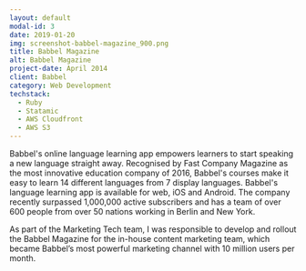 ```yaml
---
layout: default
modal-id: 3
date: 2019-01-20
img: screenshot-babbel-magazine_900.png
title: Babbel Magazine
alt: Babbel Magazine
project-date: April 2014
client: Babbel
category: Web Development
techstack:
  - Ruby
  - Statamic
  - AWS Cloudfront
  - AWS S3
---
```


<p>Babbel's online language learning app empowers learners to start speaking a new language straight away. Recognised by Fast Company Magazine as the most innovative education company of 2016, Babbel's courses make it easy to learn 14 different languages from 7 display languages. Babbel's language learning app is available for web, iOS and Android. The company recently surpassed 1,000,000 active subscribers and has a team of over 600 people from over 50 nations working in Berlin and New York.</p>
<p>As part of the Marketing Tech team, I was responsible to develop and rollout the Babbel Magazine for the in-house content marketing team, which became Babbel’s most powerful marketing channel with 10 million users per month.</p>
